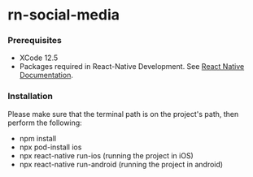 # rn-social-media
### Prerequisites
* XCode 12.5
* Packages required in React-Native Development. See [React Native Documentation](https://reactnative.dev/docs/environment-setup).

### Installation
Please make sure that the terminal path is on the project's path, then perform the following:
* npm install 
* npx pod-install ios
* npx react-native run-ios (running the project in iOS)
* npx react-native run-android (running the project in android)
